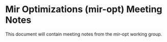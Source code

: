 # Mir Optimizations (mir-opt) Meeting Notes
This document will contain meeting notes from the mir-opt working group.

